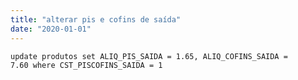 ```yaml
---
title: "alterar pis e cofins de saída"
date: "2020-01-01"
---
```


<code>update produtos set ALIQ_PIS_SAIDA = 1.65, ALIQ_COFINS_SAIDA = 7.60
where CST_PISCOFINS_SAIDA = 1
</code>